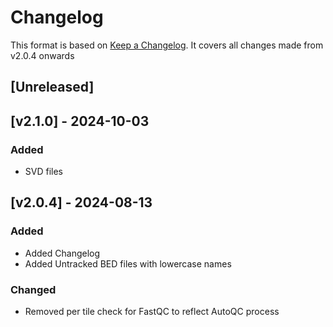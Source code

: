 # Changelog
This format is based on [Keep a Changelog](https://keepachangelog.com/en/1.0.0/).
It covers all changes made from v2.0.4 onwards

## [Unreleased]

## [v2.1.0] - 2024-10-03

### Added
- SVD files

## [v2.0.4] - 2024-08-13

### Added
- Added Changelog
- Added Untracked BED files with lowercase names

### Changed
- Removed per tile check for FastQC to reflect AutoQC process
